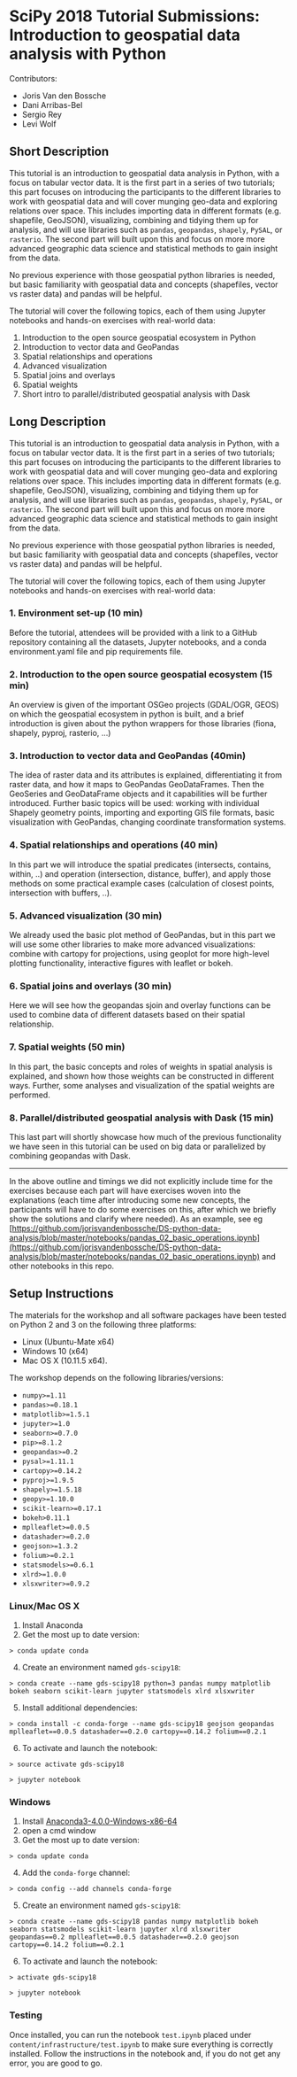 # SciPy 2018 Tutorial Submissions: Introduction to geospatial data analysis with Python

Contributors:

- Joris Van den Bossche
- Dani Arribas-Bel
- Sergio Rey
- Levi Wolf

## Short Description

This tutorial is an introduction to geospatial data analysis in Python, with a focus on tabular vector data.
It is the first part in a series of two tutorials; this part focuses on introducing the participants to the different libraries to work with geospatial data and will cover munging geo-data and exploring relations over space. This includes importing data in different formats (e.g. shapefile, GeoJSON), visualizing, combining and tidying them up for analysis, and will use libraries such as `pandas`, `geopandas`, `shapely`, `PySAL`, or `rasterio`. The second part will built upon this and focus on more more advanced geographic data science and statistical methods to gain insight from the data.

No previous experience with those geospatial python libraries is needed, but basic familiarity with geospatial data and concepts (shapefiles, vector vs raster data) and pandas will be helpful.

The tutorial will cover the following topics, each of them using Jupyter notebooks and hands-on exercises with real-world data:

1. Introduction to the open source geospatial ecosystem in Python
2. Introduction to vector data and GeoPandas
3. Spatial relationships and operations
4. Advanced visualization
5. Spatial joins and overlays
6. Spatial weights
7. Short intro to parallel/distributed geospatial analysis with Dask

## Long Description

This tutorial is an introduction to geospatial data analysis in Python, with a focus on tabular vector data.
It is the first part in a series of two tutorials; this part focuses on introducing the participants to the different libraries to work with geospatial data and will cover munging geo-data and exploring relations over space. This includes importing data in different formats (e.g. shapefile, GeoJSON), visualizing, combining and tidying them up for analysis, and will use libraries such as `pandas`, `geopandas`, `shapely`, `PySAL`, or `rasterio`. The second part will built upon this and focus on more more advanced geographic data science and statistical methods to gain insight from the data.

No previous experience with those geospatial python libraries is needed, but basic familiarity with geospatial data and concepts (shapefiles, vector vs raster data) and pandas will be helpful.

The tutorial will cover the following topics, each of them using Jupyter notebooks and hands-on exercises with real-world data:

### 1. Environment set-up (10 min)

Before the tutorial, attendees will be provided with a link to a GitHub repository containing all the datasets, Jupyter notebooks, and a conda environment.yaml file and pip requirements file.

### 2. Introduction to the open source geospatial ecosystem (15 min)

An overview is given of the important OSGeo projects (GDAL/OGR, GEOS) on which the geospatial ecosystem in python is built, and a brief introduction is given about the python wrappers for those libraries (fiona, shapely, pyproj, rasterio, ...)

### 3. Introduction to vector data and GeoPandas (40min)

The idea of raster data and its attributes is explained, differentiating it from raster data, and how it maps to GeoPandas GeoDataFrames. Then the GeoSeries and GeoDataFrame objects and it capabilities will be further introduced. Further basic topics will be used: working with individual Shapely geometry points, importing and exporting GIS file formats, basic visualization with GeoPandas, changing coordinate transformation systems.

### 4. Spatial relationships and operations (40 min)

In this part we will introduce the spatial predicates (intersects, contains, within, ..) and operation (intersection, distance, buffer), and apply those methods on some practical example cases (calculation of closest points, intersection with buffers, ..).

### 5. Advanced visualization (30 min)

We already used the basic plot method of GeoPandas, but in this part we will use some other libraries to make more advanced visualizations: combine with cartopy for projections, using geoplot for more high-level plotting functionality, interactive figures with leaflet or bokeh.

### 6. Spatial joins and overlays (30 min)

Here we will see how the geopandas sjoin and overlay functions can be used to combine data of different datasets based on their spatial relationship.

### 7. Spatial weights (50 min)

In this part, the basic concepts and roles of weights in spatial analysis is explained, and shown how those weights can be constructed in different ways. Further, some analyses and visualization of the spatial weights are performed.

### 8. Parallel/distributed geospatial analysis with Dask (15 min)

This last part will shortly showcase how much of the previous functionality we have seen in this tutorial can be used on big data or parallelized by combining geopandas with Dask.

---

In the above outline and timings we did not explicitly include time for the exercises because each part will have exercises woven into the explanations (each time after introducing some new concepts, the participants will have to do some exercises on this, after which we briefly show the solutions and clarify where needed). As an example, see eg [https://github.com/jorisvandenbossche/DS-python-data-analysis/blob/master/notebooks/pandas_02_basic_operations.ipynb](https://github.com/jorisvandenbossche/DS-python-data-analysis/blob/master/notebooks/pandas_02_basic_operations.ipynb) and other notebooks in this repo.

## Setup Instructions

The materials for the workshop and all software packages have been tested on
Python 2 and 3 on the following three platforms:

- Linux (Ubuntu-Mate x64)
- Windows 10 (x64)
- Mac OS X (10.11.5 x64).

The workshop depends on the following libraries/versions:

- `numpy>=1.11`
- `pandas>=0.18.1`
- `matplotlib>=1.5.1`
- `jupyter>=1.0`
- `seaborn>=0.7.0`
- `pip>=8.1.2`
- `geopandas>=0.2`
- `pysal>=1.11.1`
- `cartopy>=0.14.2`
- `pyproj>=1.9.5`
- `shapely>=1.5.18`
- `geopy>=1.10.0`
- `scikit-learn>=0.17.1`
- `bokeh>0.11.1`
- `mplleaflet>=0.0.5`
- `datashader>=0.2.0`
- `geojson>=1.3.2`
- `folium>=0.2.1`
- `statsmodels>=0.6.1`
- `xlrd>=1.0.0`
- `xlsxwriter>=0.9.2`

### Linux/Mac OS X

1. Install Anaconda
2. Get the most up to date version:

`> conda update conda`

4. Create an environment named `gds-scipy18`:

`> conda create --name gds-scipy18 python=3 pandas numpy matplotlib bokeh seaborn scikit-learn jupyter statsmodels xlrd xlsxwriter`

5. Install additional dependencies:

`> conda install -c conda-forge --name gds-scipy18 geojson geopandas mplleaflet==0.0.5 datashader==0.2.0 cartopy==0.14.2 folium==0.2.1`

6. To activate and launch the notebook:

```
> source activate gds-scipy18

> jupyter notebook
```

### Windows

1. Install
   [Anaconda3-4.0.0-Windows-x86-64](http://repo.continuum.io/archive/Anaconda3-4.0.0-Windows-x86_64.exe)
2. open a cmd window
3. Get the most up to date version:

`> conda update conda`

4. Add the `conda-forge` channel:

`> conda config --add channels conda-forge`

5. Create an environment named `gds-scipy18`:

`> conda create --name gds-scipy18 pandas numpy matplotlib bokeh seaborn statsmodels scikit-learn jupyter xlrd xlsxwriter geopandas==0.2 mplleaflet==0.0.5 datashader==0.2.0 geojson cartopy==0.14.2 folium==0.2.1`

6. To activate and launch the notebook:

```
> activate gds-scipy18

> jupyter notebook
```

### Testing

Once installed, you can run the notebook `test.ipynb` placed under
`content/infrastructure/test.ipynb` to make sure everything is correctly
installed. Follow the instructions in the notebook and, if you do not get any
error, you are good to go.
